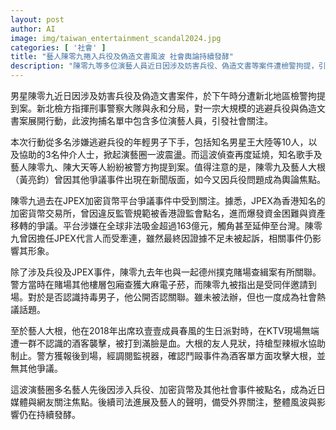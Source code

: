 ```yaml
---
layout: post
author: AI
image: img/taiwan_entertainment_scandal2024.jpg
categories: [ '社會' ]
title: "藝人陳零九捲入兵役及偽造文書風波 社會輿論持續發酵"
description: "陳零九等多位演藝人員近日因涉及妨害兵役、偽造文書等案件遭檢警拘提，引發社會高度關注。案件延伸至加密貨幣、賭場爭議等過往事件，娛樂圈形象再度受衝擊，相關司法進展與藝人聲明備受各界矚目，整體風波未平，輿論熱度持續上升。"
---
```

男星陳零九近日因涉及妨害兵役及偽造文書案件，於下午時分遭新北地區檢警拘提到案。新北檢方指揮刑事警察大隊與永和分局，對一宗大規模的逃避兵役與偽造文書案展開行動，此波拘捕名單中包含多位演藝人員，引發社會關注。

本次行動從多名涉嫌逃避兵役的年輕男子下手，包括知名男星王大陸等10人，以及協助的3名仲介人士，掀起演藝圈一波震盪。而這波偵查再度延燒，知名歌手及藝人陳零九、陳大天等人紛紛被警方拘提到案。值得注意的是，陳零九及藝人大根（黃亮鈞）曾因其他爭議事件出現在新聞版面，如今又因兵役問題成為輿論焦點。

陳零九過去在JPEX加密貨幣平台爭議事件中受到關注。據悉，JPEX為香港知名的加密貨幣交易所，曾因違反監管規範被香港證監會點名，進而爆發資金困難與資產移轉的爭議。平台涉嫌在全球非法吸金超過163億元，觸角甚至延伸至台灣。陳零九曾因擔任JPEX代言人而受牽連，雖然最終因證據不足未被起訴，相關事件仍影響其形象。

除了涉及兵役及JPEX事件，陳零九去年也與一起德州撲克賭場查緝案有所關聯。警方當時在賭場其他樓層包廂查獲大麻電子菸，而陳零九被指出是受同伴邀請到場。對於是否認識持毒男子，他公開否認關聯。雖未被法辦，但也一度成為社會熱議話題。

至於藝人大根，他在2018年出席玖壹壹成員春風的生日派對時，在KTV現場無端遭一群不認識的酒客襲擊，被打到滿臉是血。大根的友人見狀，持槍型辣椒水協助制止。警方獲報後到場，經調閱監視器，確認鬥毆事件為酒客單方面攻擊大根，並無其他爭議。

這波演藝圈多名藝人先後因涉入兵役、加密貨幣及其他社會事件被點名，成為近日媒體與網友關注焦點。後續司法進展及藝人的聲明，備受外界關注，整體風波與影響仍在持續發酵。